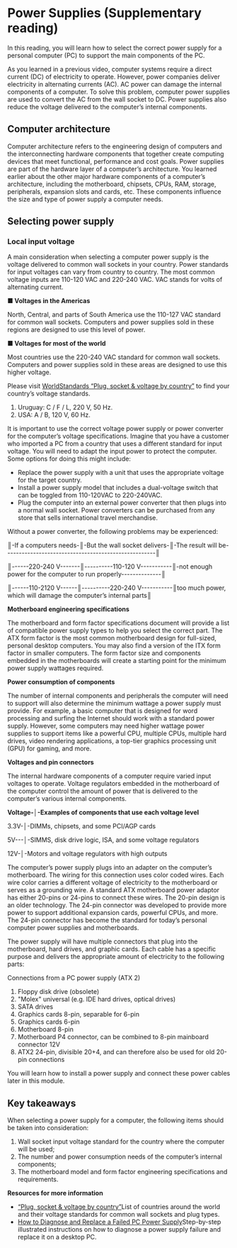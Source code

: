 # Power Supplies (Supplementary reading)

In this reading, you will learn how to select the correct power supply for a personal computer (PC) to support the main components of the PC.

As you learned in a previous video, computer systems require a direct current (DC) of electricity to operate. However, power companies
deliver electricity in alternating currents (AC). AC power can damage the internal components of a computer. To solve this problem,
computer power supplies are used to convert the AC from the wall socket to DC. Power supplies also reduce the voltage delivered to the
computer’s internal components.

## Computer architecture

Computer architecture refers to the engineering design of computers and the interconnecting hardware components that together create computing devices that meet functional, performance and cost goals. Power supplies are part of the hardware layer of a computer’s architecture. You learned earlier about the other major hardware components of a computer’s architecture, including the motherboard, chipsets, CPUs, RAM, storage, peripherals, expansion slots and cards, etc. These components influence the size and type of power supply a computer needs.

## Selecting power supply

### Local input voltage

A main consideration when selecting a computer power supply is the voltage delivered to common wall sockets in your country. Power standards for input voltages can vary from country to country. The most common voltage inputs are 110-120 VAC and 220-240 VAC. VAC stands for volts of alternating current. 

**■ Voltages in the Americas**

North, Central, and parts of South America use the 110-127 VAC standard for common wall sockets. Computers and power supplies sold in these regions are designed to use this level of power. 

**■ Voltages for most of the world**

Most countries use the 220-240 VAC standard for common wall sockets. Computers and power supplies sold in these areas are designed to use this higher voltage.

Please visit [WorldStandards “Plug, socket & voltage by country”](https://www.worldstandards.eu/electricity/plug-voltage-by-country/) to find your country’s voltage standards.

1. Uruguay: C / F / L,	220 V,	50 Hz.
2. USA: A / B,	120 V,	60 Hz.

It is important to use the correct voltage power supply or power converter for the computer’s voltage specifications. Imagine that you have a customer who imported a PC from a country that uses a different standard for input voltage. You will need to adapt the input power to protect the computer. Some options for doing this might include:

- Replace the power supply with a unit that uses the appropriate voltage for the target country.
- Install a power supply model that includes a dual-voltage switch that can be toggled from 110-120VAC to 220-240VAC. 
- Plug the computer into an external power converter that then plugs into a normal wall socket. Power converters can be purchased from any store that sells international travel merchandise.

Without a power converter, the following problems may be experienced:

║-If a computers needs-║-But the wall socket delivers-║-The result will be-----------------------------------------------------║

║------220-240 V-------║----------110-120 V-----------║-not enough power for the computer to run properly--------------║

║------110-2120 V------║----------220-240 V-----------║too much power, which will damage the computer’s internal parts║

**Motherboard engineering specifications**

The motherboard and form factor specifications document will provide a list of compatible power supply types to help you select the correct part. The ATX form factor is the most common motherboard design for full-sized, personal desktop computers. You may also find a version of the ITX form factor in smaller computers. The form factor size and components embedded in the motherboards will create a starting point for the minimum power supply wattages required.

**Power consumption of components**

The number of internal components and peripherals the computer will need to support will also determine the minimum wattage a power supply must provide. For example, a basic computer that is designed for word processing and surfing the Internet should work with a standard power supply. However, some computers may need higher wattage power supplies to support items like a powerful CPU, multiple CPUs, multiple hard drives, video rendering applications, a top-tier graphics processing unit (GPU) for gaming, and more. 

**Voltages and pin connectors**

The internal hardware components of a computer require varied input voltages to operate. Voltage regulators embedded in the motherboard of the computer control the amount of power that is delivered to the computer’s various internal components. 

**Voltage-│-Examples of components that use each voltage level**

3.3V-│-DIMMs, chipsets, and some PCI/AGP cards

5V---│-SIMMS, disk drive logic, ISA, and some voltage regulators

12V-│-Motors and voltage regulators with high outputs

The computer’s power supply plugs into an adapter on the computer’s motherboard. The wiring for this connection uses color coded wires. Each wire color carries a different voltage of electricity to the motherboard or serves as a grounding wire. A standard ATX motherboard power adaptor has either 20-pins or 24-pins to connect these wires. The 20-pin design is an older technology. The 24-pin connector was developed to provide more power to support additional expansion cards, powerful CPUs, and more. The 24-pin connector has become the standard for today’s personal computer power supplies and motherboards. 

The power supply will have multiple connectors that plug into the motherboard, hard drives, and graphic cards. Each cable has a specific purpose and delivers the appropriate amount of electricity to the following parts:

Connections from a PC power supply (ATX 2)

1. Floppy disk drive (obsolete)
2. "Molex" universal (e.g. IDE hard drives, optical drives)
3. SATA drives
4. Graphics cards 8-pin, separable for 6-pin
5. Graphics cards 6-pin
6. Motherboard 8-pin
7. Motherboard P4 connector, can be combined to 8-pin mainboard connector 12V
8. ATX2 24-pin, divisible 20+4, and can therefore also be used for old 20-pin connections

You will learn how to install a power supply and connect these power cables later in this module.

## Key takeaways

When selecting a power supply for a computer, the following items should be taken into consideration:

1. Wall socket input voltage standard for the country where the computer will be used;
2. The number and power consumption needs of the computer’s internal components;
3. The motherboard model and form factor engineering specifications and requirements.

**Resources for more information**

- [“Plug, socket & voltage by country”](https://www.worldstandards.eu/electricity/plug-voltage-by-country/)List of countries around the world and their voltage standards for common wall sockets and plug types.
- [How to Diagnose and Replace a Failed PC Power Supply](https://www.wikihow.com/Diagnose-and-Replace-a-Failed-PC-Power-Supply)Step-by-step illustrated instructions on how to diagnose a power supply failure and replace it on a desktop PC.
